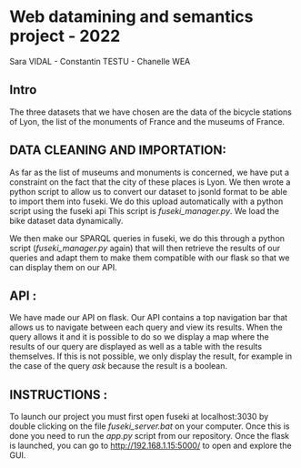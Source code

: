 
# Web datamining and semantics project - 2022

Sara VIDAL - Constantin TESTU - Chanelle WEA

## Intro

The three datasets that we have chosen are the data of the bicycle stations of Lyon, the list of the monuments of France and the museums of France.

## DATA CLEANING AND IMPORTATION: 

As far as the list of museums and monuments is concerned, we have put a constraint on the fact that the city of these places is Lyon. 
We then wrote a python script to allow us to convert our dataset to jsonld format to be able to import them into fuseki.
We do this upload automatically with a python script using the fuseki api
This script is *fuseki_manager.py*.
We load the bike dataset data dynamically.

We then make our SPARQL queries in fuseki, we do this through a python script (*fuseki_manager.py* again) that will then retrieve the results of our queries and adapt them to make them compatible with our flask so that we can display them on our API. 

## API :

We have made our API on flask. Our API contains a top navigation bar that allows us to navigate between each query and view its results. When the query allows it and it is possible to do so we display a map where the results of our query are displayed as well as a table with the results themselves. If this is not possible, we only display the result, for example in the case of the query *ask* because the result is a boolean.

## INSTRUCTIONS :

To launch our project you must first open fuseki at localhost:3030 by double clicking on the file *fuseki_server.bat* on your computer. Once this is done you need to run the *app.py* script from our repository. Once the flask is launched, you can go to http://192.168.1.15:5000/ to open and explore the GUI.
